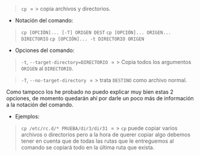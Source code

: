 > `cp` $=>$ copia archivos y directorios.

- Notación del comando:

> `cp [OPCIÓN]... [-T] ORIGEN DEST`
> `cp [OPCIÓN]... ORIGEN... DIRECTORIO`
> `cp [OPCIÓN]... -t DIRECTORIO ORIGEN`

- Opciones del comando:

> `-t`, `--target-directory=DIRECTORIO` $=>$ Copia todos los argumentos `ORIGEN` al `DIRECTORIO`.

> `-T`, `--no-target-directory` $=>$ trata `DESTINO` como archivo normal.

Como tampoco los he probado no puedo explicar muy bien estas 2 opciones, de momento quedarán ahí por darle un poco más de información a la notación del comando.

- Ejemplos:
> `cp /etc/rc.d/* PRUEBA/dir3/dir31` $=>$ `cp` puede copiar varios archivos o directorios pero a la hora de querer copiar algo debemos tener en cuenta que de todas las rutas que le entreguemos al comando se copiará todo en la última ruta que exista.

